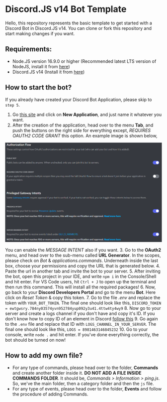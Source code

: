 # Discord.JS v14 Bot Template

Hello, this repository represents the basic template to get started with a Discord Bot in Discord.JS v14. You can clone or fork this repository and start making changes if you want.

## Requirements:
* Node.JS version 16.9.0 or higher (Recommended latest LTS version of NodeJS, install it from [here](https://nodejs.org/en/))
* Discord.JS v14 (Install it from [here](https://www.npmjs.com/package/discord.js/v/14.0.3))

## How to start the bot?
If you already have created your Discord Bot Application, please skip to `step 5`.
1. Go [this site](https://discord.com/developers/applications) and click on **New Application**, and just name it whatever you want.
2. After the creation of the application, head over to the menu **Tab**, and push the buttons on the right side for everything except, *REQUIRES OAUTH2 CODE GRANT* this option. An example image is shown below,

![Setup the Bot like this](/Images/bot.png "Discord Developers Portal")

You can enable the *MESSAGE INTENT* also if you want.
3. Go to the **OAuth2** menu, and head over to the sub-menu called **URL Generator**. In the scopes, please check on *Bot* & *applications.commands*. Underneath inside the last box, choose your permissions and copy the URL that is generated below.
4. Paste the url in another tab and invite the bot to your server.
5. After inviting the bot, open this project in your IDE, and write `npm i` in the Console/Shell and hit enter. For VS Code users, hit `Ctrl + J` to open up the terminal and then run this command. This will install all the required packages!
6. Now, go back to your **Discord Developers Portal** and go to the menu **Bot**. Here click on *Reset Token* & copy this token.
7. Go to the file *.env* and replace the token with `YOUR_BOT_TOKEN`. The final one should look like this,
`DISCORD_TOKEN = ewtgwsry.784ny03574yvn952784yup092y3u41.4ttw4ty4wy9`
8. Now go to your server and create a logs channel if you don't have and copy it's ID. If you don't know how to copy ID of an element in Discord [follow this](https://support.discord.com/hc/en-us/articles/206346498-Where-can-I-find-my-User-Server-Message-ID-)
9. Go again to the `.env` file and replace that ID with `LOGS_CHANNEL_IN_YOUR_SERVER`. The final one should look like this,
`LOGS = 8981463146845232`
10. Go to your console, write `node .` and hit enter. If you've done everything correctly, the bot should be turned on now!

## How to add my own file?
* For any type of commands, please head over to the folder, **Commands** and create another folder inside it. **DO NOT ADD A FILE INSIDE COMMANDS FOLDER**. It should be, *Commands > Information > ping.js*. So, we've the main folder, then a category folder and then the `js` file.
* For any type of events, please head over to the folder, **Events** and follow the procedure of adding Commands.